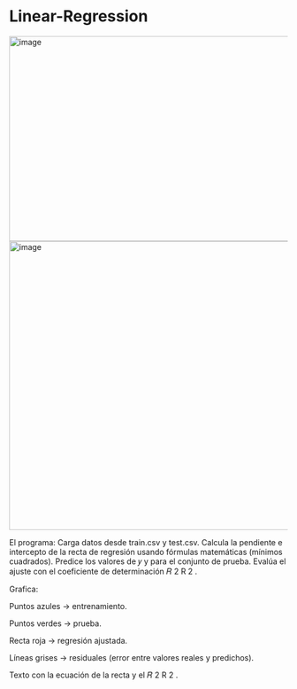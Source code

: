 # Linear-Regression

<img width="567" height="370" alt="image" src="https://github.com/user-attachments/assets/d148c514-ea64-474c-a4df-174b1209a491" />
<img width="976" height="521" alt="image" src="https://github.com/user-attachments/assets/da15ee46-c261-4bd9-9c7c-ad5c07f94f1a" />

El programa:
Carga datos desde train.csv y test.csv.
Calcula la pendiente e intercepto de la recta de regresión usando fórmulas matemáticas (mínimos cuadrados).
Predice los valores de 𝑦
y para el conjunto de prueba.
Evalúa el ajuste con el coeficiente de determinación 
𝑅
2
R
2
.

Grafica:

Puntos azules → entrenamiento.

Puntos verdes → prueba.

Recta roja → regresión ajustada.

Líneas grises → residuales (error entre valores reales y predichos).

Texto con la ecuación de la recta y el 
𝑅
2
R
2
.
